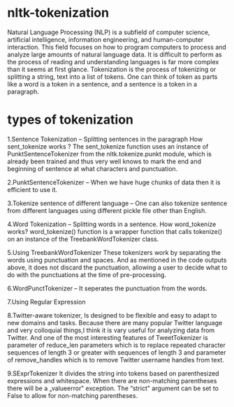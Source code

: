 # nltk-tokenization

Natural Language Processing (NLP) is a subfield of computer science, artificial intelligence,
information engineering, and human-computer interaction. This field focuses on how to program
computers to process and analyze large amounts of natural language data. It is difficult to perform 
as the process of reading and understanding languages is far more complex than it seems at first glance. Tokenization is the process of tokenizing or 
splitting a string, text into a list of tokens. One can think of token as parts like a word is a token in a sentence, and a sentence is a token in a paragraph.

# types of tokenization

1.Sentence Tokenization – Splitting sentences in the paragraph
How sent_tokenize works ? The sent_tokenize function uses an instance of PunktSentenceTokenizer from the nltk.tokenize.punkt module, 
which is already been trained and thus very well knows to mark the end and beginning of sentence at what characters and punctuation.

2.PunktSentenceTokenizer – When we have huge chunks of data then it is efficient to use it.

3.Tokenize sentence of different language – One can also tokenize sentence from different languages using different pickle file other than English.

4.Word Tokenization – Splitting words in a sentence.
How word_tokenize works? word_tokenize() function is a wrapper function that calls tokenize() on an instance of the TreebankWordTokenizer class.

5.Using TreebankWordTokenizer These tokenizers work by separating the words using punctuation and spaces. And as mentioned in the code outputs above, 
it does not discard the punctuation, allowing a user to decide what to do with the punctuations at the time of pre-processing.

6.WordPunctTokenizer – It seperates the punctuation from the words.

7.Using Regular Expression

8.Twitter-aware tokenizer, Is designed to be flexible and easy to adapt to new domains and tasks.
Because there are many popular Twitter language and very colloquial things,I think it is vary useful for analyzing data from Twitter.
And one of the most interesting features of TweetTokenizer is parameter of reduce_len parameters
which is to replace repeated character sequences of length 3 or greater
with sequences of length 3 and parameter of remove_handles which is to remove Twitter username handles from text.

9.SExprTokenizer
It divides the string into tokens based on parenthesized expressions and whitespace. 
When there are non-matching parentheses there will be a „valueerror‟ exception. 
The “strict" argument can be set to False to allow for non-matching parentheses.
